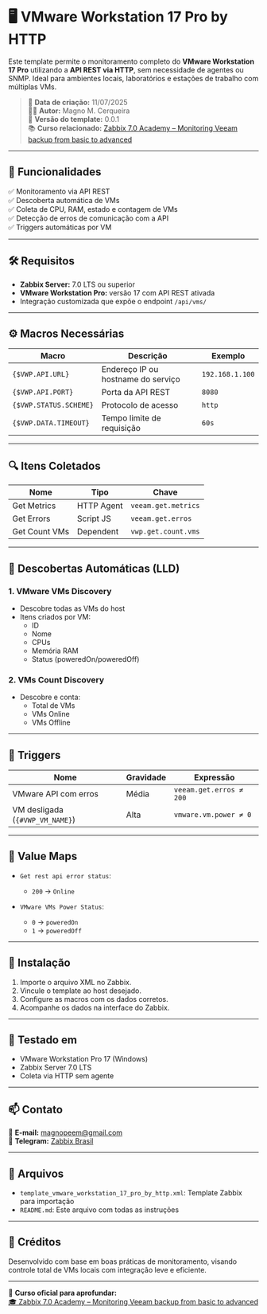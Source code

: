 # 🖥️ VMware Workstation 17 Pro by HTTP

Este template permite o monitoramento completo do **VMware Workstation 17 Pro** utilizando a **API REST via HTTP**, sem necessidade de agentes ou SNMP. Ideal para ambientes locais, laboratórios e estações de trabalho com múltiplas VMs.

> 📅 **Data de criação:** 11/07/2025  
> 👨‍💻 **Autor:** Magno M. Cerqueira  
> 🧩 **Versão do template:** 0.0.1  
> 📚 **Curso relacionado:** [Zabbix 7.0 Academy – Monitoring Veeam backup from basic to advanced](https://go.hotmart.com/C92709578Y?dp=1)

---

## 📌 Funcionalidades

✅ Monitoramento via API REST  
✅ Descoberta automática de VMs  
✅ Coleta de CPU, RAM, estado e contagem de VMs  
✅ Detecção de erros de comunicação com a API  
✅ Triggers automáticas por VM

---

## 🛠️ Requisitos

- **Zabbix Server:** 7.0 LTS ou superior  
- **VMware Workstation Pro:** versão 17 com API REST ativada  
- Integração customizada que expõe o endpoint `/api/vms/`

---

## ⚙️ Macros Necessárias

| Macro | Descrição | Exemplo |
|-------|-----------|---------|
| `{$VWP.API.URL}` | Endereço IP ou hostname do serviço | `192.168.1.100` |
| `{$VWP.API.PORT}` | Porta da API REST | `8080` |
| `{$VWP.STATUS.SCHEME}` | Protocolo de acesso | `http` |
| `{$VWP.DATA.TIMEOUT}` | Tempo limite de requisição | `60s` |

---

## 🔍 Itens Coletados

| Nome | Tipo | Chave |
|------|------|-------|
| Get Metrics | HTTP Agent | `veeam.get.metrics` |
| Get Errors | Script JS | `veeam.get.erros` |
| Get Count VMs | Dependent | `vwp.get.count.vms` |

---

## 🔄 Descobertas Automáticas (LLD)

### 1. **VMware VMs Discovery**
- Descobre todas as VMs do host
- Itens criados por VM:
  - ID
  - Nome
  - CPUs
  - Memória RAM
  - Status (poweredOn/poweredOff)

### 2. **VMs Count Discovery**
- Descobre e conta:
  - Total de VMs
  - VMs Online
  - VMs Offline

---

## 🚨 Triggers

| Nome | Gravidade | Expressão |
|------|-----------|-----------|
| VMware API com erros | Média | `veeam.get.erros ≠ 200` |
| VM desligada (`{#VWP_VM_NAME}`) | Alta | `vmware.vm.power ≠ 0` |

---

## 🎨 Value Maps

- `Get rest api error status`:  
  - `200` → `Online`

- `VMware VMs Power Status`:  
  - `0` → `poweredOn`  
  - `1` → `poweredOff`

---

## 🚀 Instalação

1. Importe o arquivo XML no Zabbix.
2. Vincule o template ao host desejado.
3. Configure as macros com os dados corretos.
4. Acompanhe os dados na interface do Zabbix.

---

## 🧪 Testado em

- VMware Workstation Pro 17 (Windows)
- Zabbix Server 7.0 LTS
- Coleta via HTTP sem agente

---

## 📫 Contato

📧 **E-mail:** magnopeem@gmail.com  
📣 **Telegram:** [Zabbix Brasil](https://t.me/ZabbixBrasil)

---

## 📁 Arquivos

- `template_vmware_workstation_17_pro_by_http.xml`: Template Zabbix para importação
- `README.md`: Este arquivo com todas as instruções

---

## 🧠 Créditos

Desenvolvido com base em boas práticas de monitoramento, visando controle total de VMs locais com integração leve e eficiente.

---

🔗 **Curso oficial para aprofundar:**  
[🎓 Zabbix 7.0 Academy – Monitoring Veeam backup from basic to advanced](https://go.hotmart.com/C92709578Y?dp=1)
